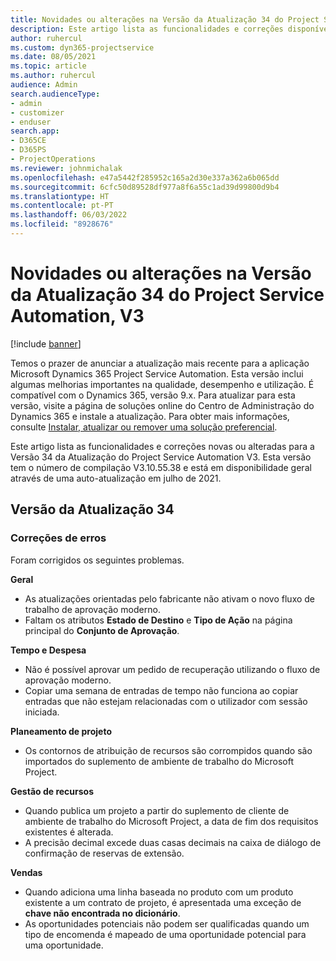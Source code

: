 ```yaml
---
title: Novidades ou alterações na Versão da Atualização 34 do Project Service Automation, V3
description: Este artigo lista as funcionalidades e correções disponíveis na Versão 34 da Atualização do Project Service Automation, V3.
author: ruhercul
ms.custom: dyn365-projectservice
ms.date: 08/05/2021
ms.topic: article
ms.author: ruhercul
audience: Admin
search.audienceType:
- admin
- customizer
- enduser
search.app:
- D365CE
- D365PS
- ProjectOperations
ms.reviewer: johnmichalak
ms.openlocfilehash: e47a5442f285952c165a2d30e337a362a6b065dd
ms.sourcegitcommit: 6cfc50d89528df977a8f6a55c1ad39d99800d9b4
ms.translationtype: HT
ms.contentlocale: pt-PT
ms.lasthandoff: 06/03/2022
ms.locfileid: "8928676"
---
```

# <a name="whats-new-or-changed-in-project-service-automation-update-release-34-v3"></a>Novidades ou alterações na Versão da Atualização 34 do Project Service Automation, V3

[!include [banner](../includes/psa-now-project-operations.md)]

Temos o prazer de anunciar a atualização mais recente para a aplicação Microsoft Dynamics 365 Project Service Automation. Esta versão inclui algumas melhorias importantes na qualidade, desempenho e utilização. É compatível com o Dynamics 365, versão 9.x. Para atualizar para esta versão, visite a página de soluções online do Centro de Administração do Dynamics 365 e instale a atualização. Para obter mais informações, consulte [Instalar, atualizar ou remover uma solução preferencial](/power-platform/admin/install-remove-preferred-solution).

Este artigo lista as funcionalidades e correções novas ou alteradas para a Versão 34 da Atualização do Project Service Automation V3. Esta versão tem o número de compilação V3.10.55.38 e está em disponibilidade geral através de uma auto-atualização em julho de 2021.

## <a name="update-release-34"></a>Versão da Atualização 34

### <a name="bug-fixes"></a>Correções de erros
Foram corrigidos os seguintes problemas.

**Geral**

- As atualizações orientadas pelo fabricante não ativam o novo fluxo de trabalho de aprovação moderno.
- Faltam os atributos **Estado de Destino** e **Tipo de Ação** na página principal do **Conjunto de Aprovação**.

**Tempo e Despesa**

- Não é possível aprovar um pedido de recuperação utilizando o fluxo de aprovação moderno.
- Copiar uma semana de entradas de tempo não funciona ao copiar entradas que não estejam relacionadas com o utilizador com sessão iniciada.

**Planeamento de projeto**

- Os contornos de atribuição de recursos são corrompidos quando são importados do suplemento de ambiente de trabalho do Microsoft Project.

**Gestão de recursos**

- Quando publica um projeto a partir do suplemento de cliente de ambiente de trabalho do Microsoft Project, a data de fim dos requisitos existentes é alterada.
- A precisão decimal excede duas casas decimais na caixa de diálogo de confirmação de reservas de extensão.

**Vendas**

- Quando adiciona uma linha baseada no produto com um produto existente a um contrato de projeto, é apresentada uma exceção de **chave não encontrada no dicionário**.
- As oportunidades potenciais não podem ser qualificadas quando um tipo de encomenda é mapeado de uma oportunidade potencial para uma oportunidade.
